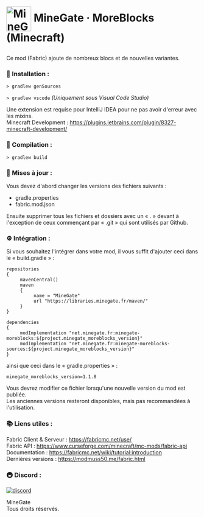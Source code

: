 # <p><img src="https://libraries.minegate.fr/assets/logo_ico.png" width="65px" height="65px" align="center" alt="MineGate"> MineGate · MoreBlocks (Minecraft)</img></p>

Ce mod (Fabric) ajoute de nombreux blocs et de nouvelles variantes.

### 🏡 Installation :

```> gradlew genSources```

```> gradlew vscode``` <i>(Uniquement sous Visual Code Studio)</i>

Une extension est requise pour IntelliJ IDEA pour ne pas avoir d'erreur avec les mixins.<br>
Minecraft Development : https://plugins.jetbrains.com/plugin/8327-minecraft-development/

### 🌲 Compilation :

```> gradlew build```
 
### 🔨 Mises à jour :

Vous devez d'abord changer les versions des fichiers suivants :
- gradle.properties
- fabric.mod.json

Ensuite supprimer tous les fichiers et dossiers avec un « . » devant à l'exception de ceux commençant par « .git » qui sont utilisés par Github.

### ⚙ Intégration :

Si vous souhaitez l'intégrer dans votre mod, il vous suffit d'ajouter ceci dans le « build.gradle » :

```
repositories
{
     mavenCentral()
     maven
     {
          name = "MineGate"
          url "https://libraries.minegate.fr/maven/"
     }
}

dependencies
{
     modImplementation "net.minegate.fr:minegate-moreblocks:${project.minegate_moreblocks_version}"
     modImplementation "net.minegate.fr:minegate-moreblocks-sources:${project.minegate_moreblocks_version}"
}
```

ainsi que ceci dans le « gradle.properties » :

	minegate_moreblocks_version=1.1.8

Vous devrez modifier ce fichier lorsqu'une nouvelle version du mod est publiée.<br>
Les anciennes versions resteront disponibles, mais pas recommandées à l'utilisation.

### 📚 Liens utiles :

Fabric Client & Serveur : https://fabricmc.net/use/ <br>
Fabric API : https://www.curseforge.com/minecraft/mc-mods/fabric-api <br>
Documentation : https://fabricmc.net/wiki/tutorial:introduction <br>
Dernières versions : https://modmuss50.me/fabric.html

### 🚇 Discord :

[![discord](https://discordapp.com/api/guilds/688858198488252467/embed.png?style=banner2)][discord]

MineGate<br>
Tous droits réservés.

[discord]: https://discord.gg/uYEWHPw "MineGate (Discord)"
